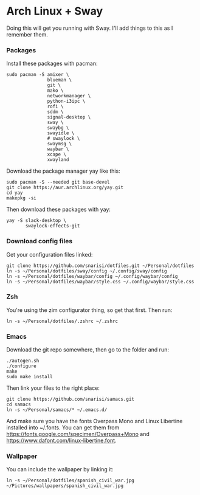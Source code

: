 # Arch Linux + Sway

Doing this will get you running with Sway. I'll add things to this as I remember them.

### Packages

Install these packages with pacman:

```
sudo pacman -S amixer \
			   blueman \
			   git \
			   mako \
			   networkmanager \
			   python-i3ipc \
			   rofi \
			   sddm \
			   signal-desktop \
			   sway \
			   swaybg \
			   swayidle \
			   # swaylock \
			   swaymsg \
			   waybar \
	           xcape \
			   xwayland
```

Download the package manager yay like this:

```
sudo pacman -S --needed git base-devel
git clone https://aur.archlinux.org/yay.git
cd yay
makepkg -si
```

Then download these packages with yay:

```
yay -S slack-desktop \
       swaylock-effects-git
```

### Download config files

Get your configuration files linked:

```
git clone https://github.com/snarisi/dotfiles.git ~/Personal/dotfiles
ln -s ~/Personal/dotfiles/sway/config ~/.config/sway/config
ln -s ~/Personal/dotfiles/waybar/config ~/.config/waybar/config
ln -s ~/Personal/dotfiles/waybar/style.css ~/.config/waybar/style.css
```

### Zsh

You're using the zim configurator thing, so get that first. Then run:

```
ln -s ~/Personal/dotfiles/.zshrc ~/.zshrc
```

### Emacs

Download the git repo somewhere, then go to the folder and run:

```
./autogen.sh
./configure
make
sudo make install
```

Then link your files to the right place:

```
git clone https://github.com/snarisi/samacs.git
cd samacs
ln -s ~/Personal/samacs/* ~/.emacs.d/
```

And make sure you have the fonts Overpass Mono and Linux Libertine installed into ~/.fonts. You can get them from https://fonts.google.com/specimen/Overpass+Mono and https://www.dafont.com/linux-libertine.font.

### Wallpaper

You can include the wallpaper by linking it:

```
ln -s ~/Personal/dotfiles/spanish_civil_war.jpg ~/Pictures/wallpapers/spanish_civil_war.jpg
```
